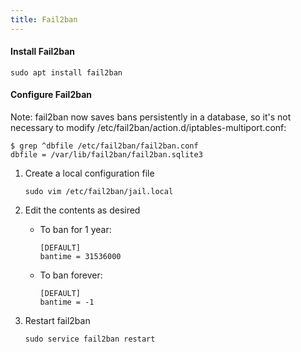 ```yaml
---
title: Fail2ban
---
```


#### Install Fail2ban

```
sudo apt install fail2ban
```

#### Configure Fail2ban

Note: fail2ban now saves bans persistently in a database, so it's not necessary to modify /etc/fail2ban/action.d/iptables-multiport.conf:

```
$ grep ^dbfile /etc/fail2ban/fail2ban.conf
dbfile = /var/lib/fail2ban/fail2ban.sqlite3
```

1. Create a local configuration file

   ```
   sudo vim /etc/fail2ban/jail.local
   ```

1. Edit the contents as desired

   - To ban for 1 year:

     ```
     [DEFAULT]
     bantime = 31536000
     ```

   - To ban forever:

     ```
     [DEFAULT]
     bantime = -1
     ```

1. Restart fail2ban

   ```
   sudo service fail2ban restart
   ```
